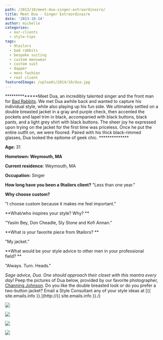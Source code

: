 ```yaml
---
path: /2013/10/meet-dua-singer-extraordinaire/
title: Meet Dua - Singer Extraordinaire
date: '2013-10-24'
author: michelle
categories:
  - our-clients
  - style-tips
tags:
  - 9tailors
  - bad rabbits
  - bespoke suiting
  - custom menswear
  - custom suit
  - dapper
  - mens fashion
  - real client
featuredImage: /uploads/2014/10/dua.jpg
---
```

**************Meet Dua, an incredibly talented singer and the front man for [Bad Rabbits](https://www.facebook.com/BadRabbits). We met Dua awhile back and wanted to capture his individual style, while also playing up his fun side. We ultimately settled on a double breasted jacket in a gray and purple check, then accented the pockets and lapel trim in black, accompanied with black buttons, black pants, and a light grey shirt with black buttons. The sheer joy he expressed upon trying on the jacket for the first time was priceless. Once he put the entire outfit on, we were floored. Paired with his thick black-rimmed glasses, Dua looked the epitome of geek chic. **************

**Age:** 31

**Hometown: Weymouth, MA**

**Current residence**: Weymouth, MA

**Occupation:** Singer

 **How long have you been a 9tailors client?**
"Less than one year."

**Why choose custom?**

"I choose custom because it makes me feel important."

**What/who inspires your style? Why? **

"Yasiin Bey, Don Cheadle, Sly Stone and Kofi Annan." 

**What is your favorite piece from 9tailors? **

"My jacket." 

**What would be your style advice to other men in your professional field? **

"Always. Turn. Heads."

_Sage advice, Dua. One should approach their closet with this mantra every day!_
 Peep the pictures of Dua below, provided by our favorite photographer, [Channing Johnson](http://www.channingjohnson.com/).
Do you like the double breasted look or do you prefer a two-button jacket? Email a Style Consultant any of your style ideas at [{{ site.emails.info }}.](http://{{ site.emails.info }}./)

[![](http://4.bp.blogspot.com/-uOIgyIc2I9w/Uii3WeB5pdI/AAAAAAAADi8/0t6u6qXJHSM/s400/BadRabbits-115.jpg)](http://4.bp.blogspot.com/-uOIgyIc2I9w/Uii3WeB5pdI/AAAAAAAADi8/0t6u6qXJHSM/s1600/BadRabbits-115.jpg)

[![](http://1.bp.blogspot.com/-2SGYe0u2CTU/Uii4akE3T7I/AAAAAAAADjY/0xGj79O6XUw/s400/BadRabbits-119.jpg)](http://1.bp.blogspot.com/-2SGYe0u2CTU/Uii4akE3T7I/AAAAAAAADjY/0xGj79O6XUw/s1600/BadRabbits-119.jpg)

[![](http://1.bp.blogspot.com/-0Di_YY0q5Cc/Uii4RCIHWrI/AAAAAAAADjQ/56ads17EuJk/s400/BadRabbits-121.jpg)](http://1.bp.blogspot.com/-0Di_YY0q5Cc/Uii4RCIHWrI/AAAAAAAADjQ/56ads17EuJk/s1600/BadRabbits-121.jpg)

[![](http://2.bp.blogspot.com/-Xr7tI-KdH40/Uii5ZihUmhI/AAAAAAAADjo/A-G_va3ud_E/s400/BadRabbits-129.jpg)](http://2.bp.blogspot.com/-Xr7tI-KdH40/Uii5ZihUmhI/AAAAAAAADjo/A-G_va3ud_E/s1600/BadRabbits-129.jpg)